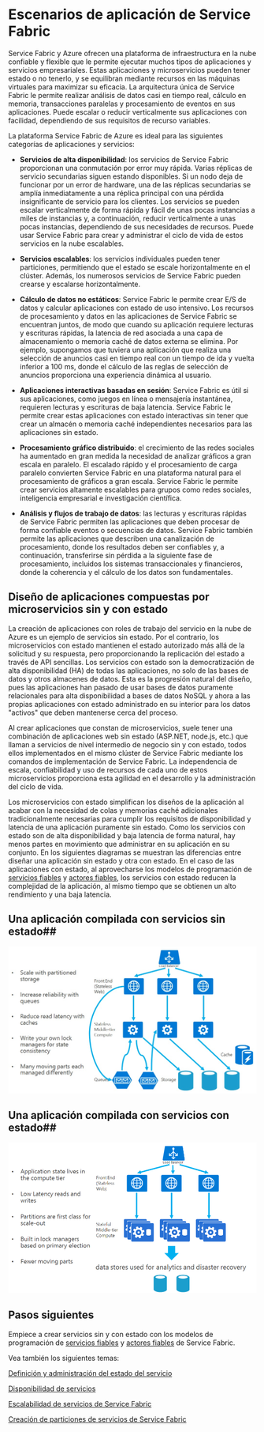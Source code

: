<properties 
   pageTitle="Escenarios y diseño de aplicación con Service Fabric" 
   description="Categorías de aplicaciones. Diseño de la aplicación mediante servicios con estado y sin estado" 
   services="service-fabric" 
   documentationCenter=".net" 
   authors="msfussell" 
   manager="timlt" 
   editor=""/>

<tags
   ms.service="service-fabric"
   ms.devlang="dotnet"
   ms.topic="article"
   ms.tgt_pltfrm="NA"
   ms.workload="NA" 
   ms.date="04/24/2015"
   ms.author="mfussell"/>

# Escenarios de aplicación de Service Fabric

Service Fabric y Azure ofrecen una plataforma de infraestructura en la nube confiable y flexible que le permite ejecutar muchos tipos de aplicaciones y servicios empresariales. Estas aplicaciones y microservicios pueden tener estado o no tenerlo, y se equilibran mediante recursos en las máquinas virtuales para maximizar su eficacia. La arquitectura única de Service Fabric le permite realizar análisis de datos casi en tiempo real, cálculo en memoria, transacciones paralelas y procesamiento de eventos en sus aplicaciones. Puede escalar o reducir verticalmente sus aplicaciones con facilidad, dependiendo de sus requisitos de recurso variables.

La plataforma Service Fabric de Azure es ideal para las siguientes categorías de aplicaciones y servicios:

- **Servicios de alta disponibilidad**: los servicios de Service Fabric proporcionan una conmutación por error muy rápida. Varias réplicas de servicio secundarias siguen estando disponibles. Si un nodo deja de funcionar por un error de hardware, una de las réplicas secundarias se amplía inmediatamente a una réplica principal con una pérdida insignificante de servicio para los clientes. Los servicios se pueden escalar verticalmente de forma rápida y fácil de unas pocas instancias a miles de instancias y, a continuación, reducir verticalmente a unas pocas instancias, dependiendo de sus necesidades de recursos. Puede usar Service Fabric para crear y administrar el ciclo de vida de estos servicios en la nube escalables.

- **Servicios escalables**: los servicios individuales pueden tener particiones, permitiendo que el estado se escale horizontalmente en el clúster. Además, los numerosos servicios de Service Fabric pueden crearse y escalarse horizontalmente.
 
- **Cálculo de datos no estáticos**: Service Fabric le permite crear E/S de datos y calcular aplicaciones con estado de uso intensivo. Los recursos de procesamiento y datos en las aplicaciones de Service Fabric se encuentran juntos, de modo que cuando su aplicación requiere lecturas y escrituras rápidas, la latencia de red asociada a una capa de almacenamiento o memoria caché de datos externa se elimina. Por ejemplo, supongamos que tuviera una aplicación que realiza una selección de anuncios casi en tiempo real con un tiempo de ida y vuelta inferior a 100 ms, donde el cálculo de las reglas de selección de anuncios proporciona una experiencia dinámica al usuario.
 
- **Aplicaciones interactivas basadas en sesión**: Service Fabric es útil si sus aplicaciones, como juegos en línea o mensajería instantánea, requieren lecturas y escrituras de baja latencia. Service Fabric le permite crear estas aplicaciones con estado interactivas sin tener que crear un almacén o memoria caché independientes necesarios para las aplicaciones sin estado.
 
- **Procesamiento gráfico distribuido**: el crecimiento de las redes sociales ha aumentado en gran medida la necesidad de analizar gráficos a gran escala en paralelo. El escalado rápido y el procesamiento de carga paralelo convierten Service Fabric en una plataforma natural para el procesamiento de gráficos a gran escala. Service Fabric le permite crear servicios altamente escalables para grupos como redes sociales, inteligencia empresarial e investigación científica.
 
- **Análisis y flujos de trabajo de datos**: las lecturas y escrituras rápidas de Service Fabric permiten las aplicaciones que deben procesar de forma confiable eventos o secuencias de datos. Service Fabric también permite las aplicaciones que describen una canalización de procesamiento, donde los resultados deben ser confiables y, a continuación, transferirse sin pérdida a la siguiente fase de procesamiento, incluidos los sistemas transaccionales y financieros, donde la coherencia y el cálculo de los datos son fundamentales.

## Diseño de aplicaciones compuestas por microservicios sin y con estado ##
La creación de aplicaciones con roles de trabajo del servicio en la nube de Azure es un ejemplo de servicios sin estado. Por el contrario, los microservicios con estado mantienen el estado autorizado más allá de la solicitud y su respuesta, pero proporcionando la replicación del estado a través de API sencillas. Los servicios con estado son la democratización de alta disponibilidad (HA) de todas las aplicaciones, no solo de las bases de datos y otros almacenes de datos. Esta es la progresión natural del diseño, pues las aplicaciones han pasado de usar bases de datos puramente relacionales para alta disponibilidad a bases de datos NoSQL y ahora a las propias aplicaciones con estado administrado en su interior para los datos "activos" que deben mantenerse cerca del proceso.

Al crear aplicaciones que constan de microservicios, suele tener una combinación de aplicaciones web sin estado (ASP.NET, node.js, etc.) que llaman a servicios de nivel intermedio de negocio sin y con estado, todos ellos implementados en el mismo clúster de Service Fabric mediante los comandos de implementación de Service Fabric. La independencia de escala, confiabilidad y uso de recursos de cada uno de estos microservicios proporciona esta agilidad en el desarrollo y la administración del ciclo de vida.
  
Los microservicios con estado simplifican los diseños de la aplicación al acabar con la necesidad de colas y memorias caché adicionales tradicionalmente necesarias para cumplir los requisitos de disponibilidad y latencia de una aplicación puramente sin estado. Como los servicios con estado son de alta disponibilidad y baja latencia de forma natural, hay menos partes en movimiento que administrar en su aplicación en su conjunto. En los siguientes diagramas se muestran las diferencias entre diseñar una aplicación sin estado y otra con estado. En el caso de las aplicaciones con estado, al aprovecharse los modelos de programación de [servicios fiables](../Service-Fabric/service-fabric-reliable-services-introduction.md) y [actores fiables](service-fabric-reliable-actors-introduction.md), los servicios con estado reducen la complejidad de la aplicación, al mismo tiempo que se obtienen un alto rendimiento y una baja latencia.

## Una aplicación compilada con servicios sin estado##
![Aplicación que hace uso del servicio sin estado][Image1]

## Una aplicación compilada con servicios con estado##
![Aplicación que hace uso del servicio sin estado][Image2]

<!--Every topic should have next steps and links to the next logical set of content to keep the customer engaged-->
## Pasos siguientes


Empiece a crear servicios sin y con estado con los modelos de programación de [servicios fiables](service-fabric-reliable-services-quick-start.md) y [actores fiables](service-fabric-reliable-actors-get-started.md) de Service Fabric.

Vea también los siguientes temas:

[Definición y administración del estado del servicio](service-fabric-concepts-state.md)

[Disponibilidad de servicios](../service-fabric-concepts-availability-services.md)

[Escalabilidad de servicios de Service Fabric](service-fabric-concepts-scalability.md)

[Creación de particiones de servicios de Service Fabric](service-fabric-concepts-partitioning.md)

[Image1]: media/service-fabric-application-scenarios/AppwithStatelessServices.jpg
[Image2]: media/service-fabric-application-scenarios/AppwithStatefulServices.jpg
 
 

<!---HONumber=August15_HO6-->